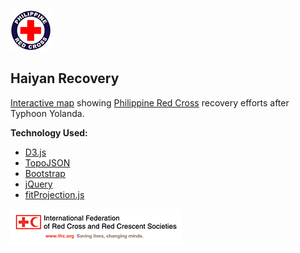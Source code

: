 ![PRC logo](https://raw.githubusercontent.com/PhilippineRedCross/yolanda_recovery/gh-pages/img/PRC-logo_whiteBorder_small.png)

## Haiyan Recovery


[Interactive map](http://philippineredcross.github.io/yolanda_recovery) showing [Philippine Red Cross](http://www.redcross.org.ph/) recovery efforts after Typhoon Yolanda.


**Technology Used:**
- [D3.js](http://d3js.org/)
- [TopoJSON](https://github.com/mbostock/topojson)
- [Bootstrap](http://getbootstrap.com/)
- [jQuery](http://jquery.com/)
- [fitProjection.js](https://gist.github.com/nrabinowitz/1756257)

![IFRC logo](https://raw.githubusercontent.com/PhilippineRedCross/yolanda_recovery/gh-pages/img/IFRC_cobranding_small.png)